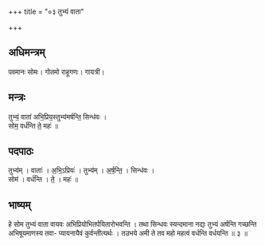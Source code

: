 +++
title = "०३ तुभ्यं वाता"

+++
## अधिमन्त्रम्
पवमानः सोमः। गोतमो राहूगणः। गायत्री।

## मन्त्रः
तुभ्यं॒ वाता॑ अभि॒प्रिय॒स्तुभ्य॑मर्षन्ति॒ सिन्ध॑वः ।  
सोम॒ वर्ध॑न्ति ते॒ महः॑ ॥

## पदपाठः
तुभ्य॑म् । वाताः॑ । अ॒भि॒ऽप्रियः॑ । तुभ्य॑म् । अ॒र्ष॒न्ति॒ । सिन्ध॑वः ।  
सोम॑ । वर्ध॑न्ति । ते॒ । महः॑ ॥

## भाष्यम्
हे सोम तुभ्यं वाता वायवः अभिप्रियोभितर्पयितारोभवन्ति । तथा सिन्धवः स्यन्दमाना नद्यः तुभ्यं अर्षन्ति गच्छन्ति अभिषूयमाणस्य तवा- प्यायनायैवं कुर्वन्तीत्यर्थः । तउभये अमी ते तव महो महत्वं वर्धन्ति वर्धयन्ति ॥ ३ ॥